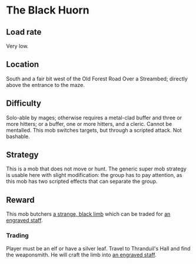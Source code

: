 # The Black Huorn

## Load rate

Very low.

## Location

South and a fair bit west of the Old Forest Road Over a Streambed; directly
above the entrance to the maze.

## Difficulty

Solo-able by mages; otherwise requires a metal-clad buffer and three or more
hitters; or a buffer, one or more hitters, and a cleric. Cannot be mentalled.
This mob switches targets, but through a scripted attack. Not bashable.

## Strategy

This is a mob that does not move or hunt. The generic super mob strategy is
usable here with slight modification: the group has to pay attention, as this
mob has two scripted effects that can separate the group.

## Reward

This mob butchers
[a strange, black limb](/docs/items/weapons.md#a-strange-black-limb) which can be
traded for [an engraved staff](/docs/items/weapons.md#an-engraved-staff).

### Trading

Player must be an elf or have a silver leaf. Travel to Thranduil's Hall and
find the weaponsmith. He will craft the limb into
[an engraved staff](/docs/items/weapons.md#an-engraved-staff).
